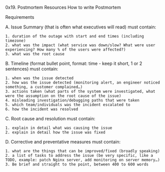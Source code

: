 0x19. Postmortem
Resources
How to write Postmortem

Requirements

A. Issue Summary (that is often what executives will read) must contain:

	1. duration of the outage with start and end times (including timezone)
	2. what was the impact (what service was down/slow? What were user experiencing? How many % of the users were affected?)
	3. what was the root cause

B. Timeline (format bullet point, format: time - keep it short, 1 or 2 sentences) must contain:

	1. when was the issue detected
	2. how was the issue detected (monitoring alert, an engineer noticed something, a customer complained…)
	3. actions taken (what parts of the system were investigated, what were the assumption on the root cause of the issue)
	4. misleading investigation/debugging paths that were taken
	5. which team/individuals was the incident escalated to
	6. how the incident was resolved

C. Root cause and resolution must contain:

	1. explain in detail what was causing the issue
	2. explain in detail how the issue was fixed

D. Corrective and preventative measures must contain:

	1. what are the things that can be improved/fixed (broadly speaking)
	2. a list of tasks to address the issue (be very specific, like a TODO, example: patch Nginx server, add monitoring on server memory…)
	3. Be brief and straight to the point, between 400 to 600 words

